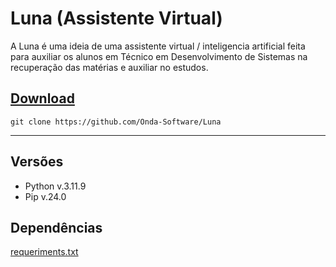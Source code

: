 # Luna (Assistente Virtual)

A Luna é uma ideia de uma assistente virtual / inteligencia artificial feita para auxiliar os alunos em Técnico em Desenvolvimento de Sistemas na recuperação das matérias e auxiliar no estudos.

## [Download](https://github.com/Onda-Software/Luna/archive/refs/heads/main.zip)
```git clone https://github.com/Onda-Software/Luna```

<hr>

## Versões

- Python v.3.11.9
- Pip v.24.0

## Dependências
[requeriments.txt](https://github.com/Onda-Software/Luna/blob/main/requirements.txt)
